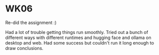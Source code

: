 # WK06

Re-did the assignment :) 

Had a lot of trouble getting things run smoothly. Tried out a bunch of different ways with different runtimes and hugging face and ollama on desktop and web. Had some success but couldn't run it long enough to draw conclusions. 
